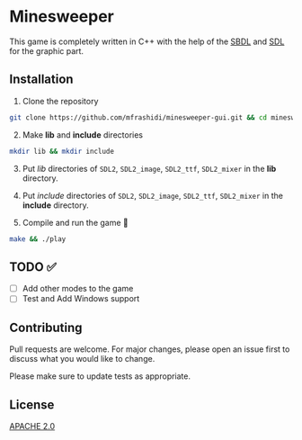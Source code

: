 # Minesweeper
This game is completely written in C++ with the help of the [SBDL](https://github.com/SBU-CE/SBDL) and [SDL](https://github.com/libsdl-org/SDL) for the graphic part.
## Installation

1. Clone the repository
```bash
git clone https://github.com/mfrashidi/minesweeper-gui.git && cd minesweeper-gui
```
2. Make **lib** and **include** directories
```bash
mkdir lib && mkdir include
```
3. Put *lib* directories of `SDL2`, `SDL2_image`, `SDL2_ttf`, `SDL2_mixer` in the **lib** directory.

4. Put *include* directories of `SDL2`, `SDL2_image`, `SDL2_ttf`, `SDL2_mixer` in the **include** directory.

5. Compile and run the game :rocket:
```bash
make && ./play
```

## TODO :white_check_mark:
- [ ] Add other modes to the game
- [ ] Test and Add Windows support

## Contributing
Pull requests are welcome. For major changes, please open an issue first to discuss what you would like to change.

Please make sure to update tests as appropriate.

## License
[APACHE 2.0](https://choosealicense.com/licenses/apache-2.0/)
